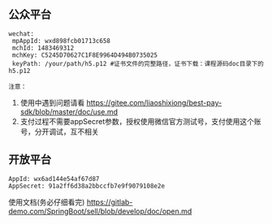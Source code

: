 ## 公众平台
```
wechat:
 mpAppId: wxd898fcb01713c658
 mchId: 1483469312
 mchKey: C5245D70627C1F8E9964D494B0735025
 keyPath: /your/path/h5.p12 #证书文件的完整路径，证书下载：课程源码doc目录下的h5.p12
```

`注意：`
1. 使用中遇到问题请看 https://gitee.com/liaoshixiong/best-pay-sdk/blob/master/doc/use.md
2. 支付过程不需要appSecret参数，授权使用微信官方测试号，支付使用这个账号，分开调试，互不相关

## 开放平台
```
AppId: wx6ad144e54af67d87
AppSecret: 91a2ff6d38a2bbccfb7e9f9079108e2e
```

使用文档(务必仔细看完)
https://gitlab-demo.com/SpringBoot/sell/blob/develop/doc/open.md